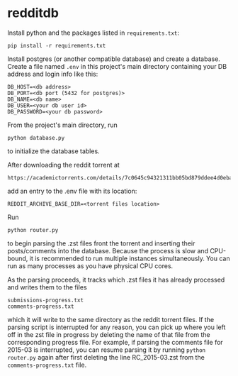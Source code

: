 # redditdb

Install python and the packages listed in `requirements.txt`:
```console
pip install -r requirements.txt
```

Install postgres (or another compatible database) and create a database. Create a file named `.env` in this project's main directory containing your DB address and login info like this: 
```console
DB_HOST=<db address>
DB_PORT=<db port (5432 for postgres)>
DB_NAME=<db name>
DB_USER=<your db user id>
DB_PASSWORD=<your db password>
```
From the project's main directory, run
```console
python database.py
```
to initialize the database tables.

After downloading the reddit torrent at
```console
https://academictorrents.com/details/7c0645c94321311bb05bd879ddee4d0eba08aaee
```
add an entry to the .env file with its location:
```console
REDDIT_ARCHIVE_BASE_DIR=<torrent files location>
```
Run
```console
python router.py
```
to begin parsing the .zst files front the torrent and inserting their posts/comments into the database. Because the process is slow and CPU-bound, it is recommended to run multiple instances simultaneously. You can run as many processes as you have physical CPU cores.

As the parsing proceeds, it tracks which .zst files it has already processed and writes them to the files
```console
submissions-progress.txt
comments-progress.txt
```
which it will write to the same directory as the reddit torrent files. If the parsing script is interrupted for any reason, you can pick up where you left off in the zst file in progress by deleting the name of that file from the corresponding progress file. For example, if parsing the comments file for 2015-03 is interrupted, you can resume parsing it by running `python router.py` again after first deleting the line RC_2015-03.zst from the `comments-progress.txt` file.
